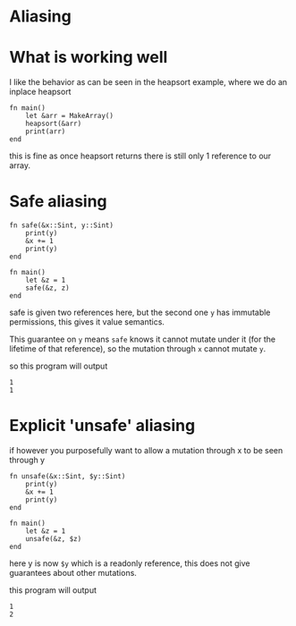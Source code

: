 Aliasing
========


What is working well
====================

I like the behavior as can be seen in the heapsort example,
where we do an inplace heapsort

    fn main()
        let &arr = MakeArray()
        heapsort(&arr)
        print(arr)
    end

this is fine as once heapsort returns there is still only 1 reference to our array.


Safe aliasing
===============

    fn safe(&x::Sint, y::Sint)
        print(y)
        &x += 1
        print(y)
    end

    fn main()
        let &z = 1
        safe(&z, z)
    end

safe is given two references here, but the second one `y` has
immutable permissions, this gives it value semantics.

This guarantee on `y` means `safe` knows it cannot mutate under it (for the lifetime of that reference),
so the mutation through `x` cannot mutate `y`.

so this program will output

    1
    1

Explicit 'unsafe' aliasing
==========================

if however you purposefully want to allow a mutation through x to be seen through y

    fn unsafe(&x::Sint, $y::Sint)
        print(y)
        &x += 1
        print(y)
    end

    fn main()
        let &z = 1
        unsafe(&z, $z)
    end

here y is now `$y` which is a readonly reference,
this does not give guarantees about other mutations.

this program will output

    1
    2


